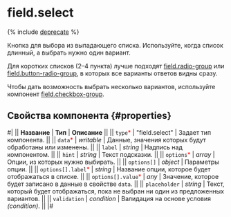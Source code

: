 # field.select

{% include [deprecate](../../_includes/deprecate.md) %}

Кнопка для выбора из выпадающего списка. Используйте, когда список длинный, а выбрать нужно один вариант.

Для коротких списков (2–4 пункта) лучше подходят [field.radio-group](field.radio-group.md) или [field.button-radio-group](field.button-radio-group.md), в которых все варианты ответов видны сразу.

Чтобы дать возможность выбрать несколько вариантов, используйте компонент [field.checkbox-group](field.checkbox-group.md).

## Свойства компонента {#properties}

#|
|| **Название** | **Тип** | **Описание** ||
|| `type`<span style="color: red">\*</span> | "field.select" | Задает тип компонента. ||
|| `data`<span style="color: red">\*</span> | _writable_ | Данные, значения которых будут обработаны или изменены. ||
|| `label` | _string_ | Надпись над компонентом. ||
|| `hint` | _string_ | Текст подсказки. ||
|| `options`<span style="color: red">\*</span> | _array_ | Опции, из которых нужно выбирать. ||
|| `options[]` | _object_ | Параметры опции. ||
|| `options[].label`<span style="color: red">\*</span> | _string_ | Название опции, которое будет отображаться в списке. ||
|| `options[].value`<span style="color: red">\*</span> | _any_ | Значение, которое будет записано в данные в свойстве `data`. ||
|| `placeholder` | _string_ | Текст, который будет отображаться, пока не выбран ни один из предложенных вариантов. ||
|| `validation` | _condition_ | Валидация на основе условия _(condition)_. ||
|#
